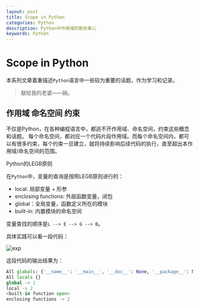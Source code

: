 ```yaml
---
layout: post
title: Scope in Python
categories: Python
description: Python中作用域的那些事儿
keywords: Python
---
```


#  Scope in Python

本系列文章着重描述`Python`语言中一些较为重要的话题，作为学习和记录。

> 献给我的老婆——娴。


## 作用域 命名空间 约束

不仅是Python，在各种编程语言中，都逃不开作用域、命名空间，约束这些概念和话题。 每个命名空间，都对应一个代码片段作用域。而每个命名空间内，都可以有很多约束，每个约束一旦建立，就将持续影响后续代码的执行，直至超出本作用域/命名空间的范围。

Python的LEGB原则

在`Python`中，变量的查询是按照LEGB原则进行的：

* local: 局部变量 + 形参
* enclosing functions: 外层函数变量，闭包
* global：全局变量，函数定义所在的模块
* built-in: 内置模块的命名空间

变量查找的顺序是`L --> E --> G --> B`。

具体实践可以看一段代码：

![exp](https://res.cloudinary.com/lvxiaoxin96/image/upload/v1537855710/For%20Blog/legb.png)



这段代码的输出结果为：

```python
All globals: {'__name__': '__main__', '__doc__': None, '__package__': None, '__loader__': <_frozen_importlib_external.SourceFileLoader object at 0x104e325c0>, '__spec__': None, '__annotations__': {}, '__builtins__': <module 'builtins' (built-in)>, '__file__': 'legb.py', '__cached__': None, 'fun': <function fun at 0x104c10e18>, 'a': 1}
All locals {}
global -> 1
local -> 2
<built-in function open>
enclosing functions -> 2
```


